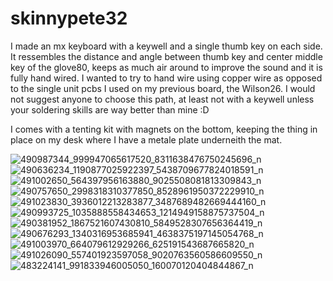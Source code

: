 # skinnypete32

I made an mx keyboard with a keywell and a single thumb key on each side. It ressembles the distance and angle between thumb key and center middle key of the glove80, keeps as much air around to improve the sound and it is fully hand wired.
I wanted to try to hand wire using copper wire as opposed to the single unit pcbs I used on my previous board, the Wilson26. I would not suggest anyone to choose this path, at least not with a keywell unless your soldering skills are way better than mine :D

I comes with a tenting kit with magnets on the bottom, keeping the thing in place on my desk where I have a metale plate underneith the mat.

![490987344_999947065617520_8311638476750245696_n](https://github.com/user-attachments/assets/c75718ca-fba6-4036-8ebb-9e61df5e880a)
![490636234_1190877025922397_5438709677824018591_n](https://github.com/user-attachments/assets/b0e1db94-71b4-46cc-a208-3bdffb25989c)
![491002650_564397956163880_9025508081813309843_n](https://github.com/user-attachments/assets/bd365242-87cd-4e95-bd25-95e379166b65)
![490757650_2998318310377850_8528961950372229910_n](https://github.com/user-attachments/assets/bf83acff-3907-4ca2-b89c-4ca646f1b6d3)
![491023830_3936012213283877_3487689482669444160_n](https://github.com/user-attachments/assets/fa30e6d4-0126-4d9f-96fe-e747066425c5)
![490993725_1035888558434653_1214949158875737504_n](https://github.com/user-attachments/assets/41265666-0d11-4e93-945a-927c913e49b1)
![490381952_1867521607430810_5849528307656364419_n](https://github.com/user-attachments/assets/12f1be10-ed1e-481f-b4f5-def3d0fa025b)
![490676293_1340316953685941_4638375197145054768_n](https://github.com/user-attachments/assets/6d1b3337-5c25-4bfa-9966-1db72f32b711)
![491003970_664079612929266_625191543687665820_n](https://github.com/user-attachments/assets/03601b98-9cd7-4d61-b1f5-7056472a6fe2)
![491026090_557401923597058_9020763560586609550_n](https://github.com/user-attachments/assets/46cb7ca9-fee8-4a9f-ab42-c1f43ea3e6e3)
![483224141_991833946005050_160070120404844867_n](https://github.com/user-attachments/assets/427929fd-53b1-4a4a-94a9-79c736d2e69a)
